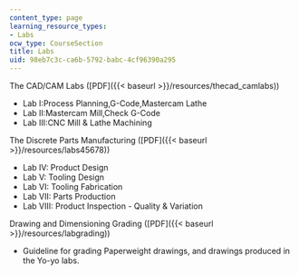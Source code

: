 ```yaml
---
content_type: page
learning_resource_types:
- Labs
ocw_type: CourseSection
title: Labs
uid: 98eb7c3c-ca6b-5792-babc-4cf96390a295
---
```


The CAD/CAM Labs ([PDF]({{< baseurl >}}/resources/thecad_camlabs))

*   Lab I:Process Planning,G-Code,Mastercam Lathe
*   Lab II:Mastercam Mill,Check G-Code
*   Lab III:CNC Mill & Lathe Machining

The Discrete Parts Manufacturing ([PDF]({{< baseurl >}}/resources/labs45678))

*   Lab IV: Product Design
*   Lab V: Tooling Design
*   Lab VI: Tooling Fabrication
*   Lab VII: Parts Production
*   Lab VIII: Product Inspection - Quality & Variation

Drawing and Dimensioning Grading ([PDF]({{< baseurl >}}/resources/labgrading))

*   Guideline for grading Paperweight drawings, and drawings produced in the Yo-yo labs.